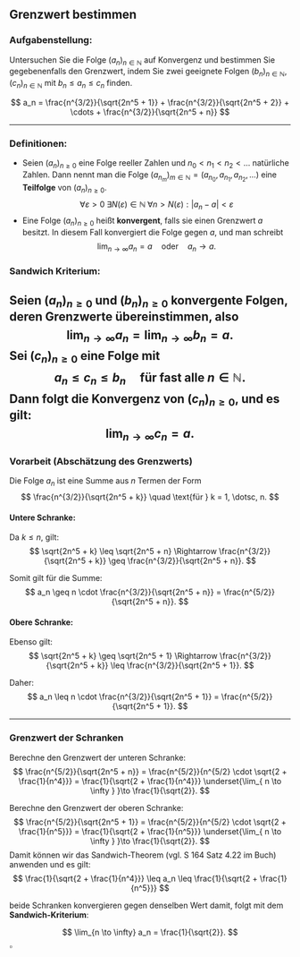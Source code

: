 ## Grenzwert bestimmen

### Aufgabenstellung:
Untersuchen Sie die Folge $(a_n)_{n \in \mathbb{N}}$ auf Konvergenz und bestimmen Sie gegebenenfalls den Grenzwert, indem Sie zwei geeignete Folgen $(b_n)_{n \in \mathbb{N}}, (c_n)_{n \in \mathbb{N}}$ mit $b_n \leq a_n \leq c_n$ finden.

$$
a_n = \frac{n^{3/2}}{\sqrt{2n^5 + 1}} + \frac{n^{3/2}}{\sqrt{2n^5 + 2}} + \cdots + \frac{n^{3/2}}{\sqrt{2n^5 + n}}
$$

---

### Definitionen:
- Seien $(a_n)_{n \geq 0}$ eine Folge reeller Zahlen und $n_0 < n_1 < n_2 < \dotsc$ natürliche Zahlen. Dann nennt man die Folge $(a_{n_m})_{m \in \mathbb{N}} = (a_{n_0}, a_{n_1}, a_{n_2}, \dotsc)$ eine **Teilfolge** von $(a_n)_{n \geq 0}$.
$$
\forall \varepsilon > 0 \; \exists N(\varepsilon) \in \mathbb{N} \; \forall n > N(\varepsilon) : |a_n - a| < \varepsilon
$$  
- Eine Folge $(a_n)_{n \geq 0}$ heißt **konvergent**, falls sie einen Grenzwert $a$ besitzt. In diesem Fall konvergiert die Folge gegen $a$, und man schreibt  
$$
\lim_{n \to \infty} a_n = a \quad \text{oder} \quad a_n \to a.
$$
### Sandwich Kriterium:
Seien $(a_n)_{n \geq 0}$ und $(b_n)_{n \geq 0}$ konvergente Folgen, deren Grenzwerte übereinstimmen, also  $$
\lim_{n \to \infty} a_n = \lim_{n \to \infty} b_n = a.
$$  Sei $(c_n)_{n \geq 0}$ eine Folge mit  
$$
a_n \leq c_n \leq b_n \quad \text{für fast alle } n \in \mathbb{N}.
$$
Dann folgt die Konvergenz von $(c_n)_{n \geq 0}$, und es gilt:  
$$
\lim_{n \to \infty} c_n = a.
$$
---

### Vorarbeit (Abschätzung des Grenzwerts)

Die Folge $a_n$ ist eine Summe aus $n$ Termen der Form
$$
\frac{n^{3/2}}{\sqrt{2n^5 + k}} \quad \text{für } k = 1, \dotsc, n.
$$
#### **Untere Schranke:**
Da $k \leq n$, gilt:
$$
\sqrt{2n^5 + k} \leq \sqrt{2n^5 + n} \Rightarrow \frac{n^{3/2}}{\sqrt{2n^5 + k}} \geq \frac{n^{3/2}}{\sqrt{2n^5 + n}}.
$$

Somit gilt für die Summe:
$$
a_n \geq n \cdot \frac{n^{3/2}}{\sqrt{2n^5 + n}} = \frac{n^{5/2}}{\sqrt{2n^5 + n}}.
$$

#### **Obere Schranke:**
Ebenso gilt:
$$
\sqrt{2n^5 + k} \geq \sqrt{2n^5 + 1} \Rightarrow \frac{n^{3/2}}{\sqrt{2n^5 + k}} \leq \frac{n^{3/2}}{\sqrt{2n^5 + 1}}.
$$

Daher:
$$
a_n \leq n \cdot \frac{n^{3/2}}{\sqrt{2n^5 + 1}} = \frac{n^{5/2}}{\sqrt{2n^5 + 1}}.
$$

---

### Grenzwert der Schranken

Berechne den Grenzwert der unteren Schranke:
$$
\frac{n^{5/2}}{\sqrt{2n^5 + n}} = \frac{n^{5/2}}{n^{5/2} \cdot \sqrt{2 + \frac{1}{n^4}}}
= \frac{1}{\sqrt{2 + \frac{1}{n^4}}} \underset{\lim_{ n \to \infty } }\to \frac{1}{\sqrt{2}}.
$$

Berechne den Grenzwert der oberen Schranke:
$$
\frac{n^{5/2}}{\sqrt{2n^5 + 1}} = \frac{n^{5/2}}{n^{5/2} \cdot \sqrt{2 + \frac{1}{n^5}}}
= \frac{1}{\sqrt{2 + \frac{1}{n^5}}} \underset{\lim_{ n \to \infty } }\to \frac{1}{\sqrt{2}}.
$$
Damit können wir das Sandwich-Theorem (vgl. S 164 Satz 4.22 im Buch) anwenden und es gilt:
$$
\frac{1}{\sqrt{2 + \frac{1}{n^4}}} \leq a_n \leq \frac{1}{\sqrt{2 + \frac{1}{n^5}}}
$$

beide Schranken konvergieren gegen denselben Wert damit, folgt mit dem **Sandwich-Kriterium**:

$$
\lim_{n \to \infty} a_n = \frac{1}{\sqrt{2}}.
$$
$\square$
